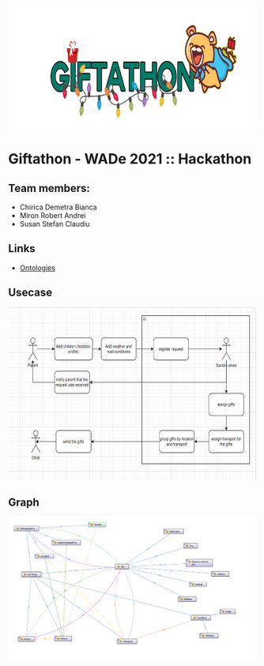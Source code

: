   <p align="center">
  <a href="https://github.com/mrabobi/giftathon">
    <img src="giftathon.png" alt="Logo" width="750" height="250">
  </a>
  </p>
  
# Giftathon - WADe 2021 :: Hackathon

## Team members:

- Chirica Demetra Bianca
- Miron Robert Andrei
- Susan Stefan Claudiu

## Links
- [Ontologies](https://github.com/mrabobi/Giftathon/tree/main/ontologies) 

## Usecase
  <p align="center">
  <a href="https://github.com/mrabobi/giftathon">
    <img src="usecase.png" alt="Logo" width="750" height="350">
  </a>
  </p>

## Graph
  <p align="center">
  <a href="https://github.com/mrabobi/giftathon">
    <img src="GiftathonGraph.png" alt="Logo" >
  </a>
  </p>
